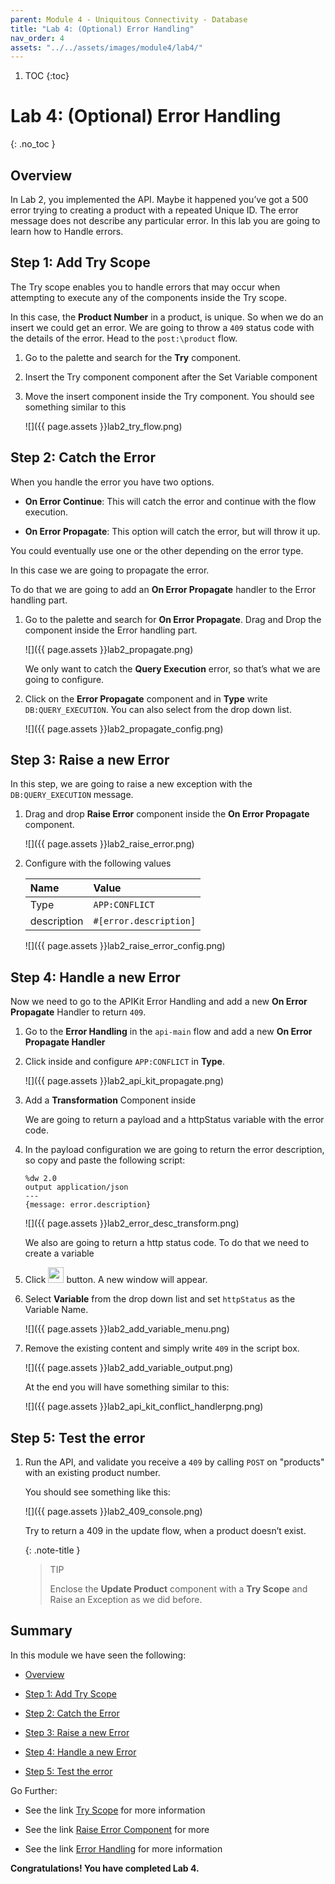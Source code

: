 ```yaml
---
parent: Module 4 - Uniquitous Connectivity - Database
title: "Lab 4: (Optional) Error Handling"
nav_order: 4
assets: "../../assets/images/module4/lab4/"
---
```

1. TOC
{:toc}

# Lab 4: (Optional) Error Handling
{: .no_toc }

## Overview

In Lab 2, you implemented the API. Maybe it happened you’ve got a 500 error trying to creating a product with a repeated Unique ID. The error message does not describe any particular error. In this lab you are going to learn how to Handle errors.

## Step 1: Add Try Scope
The Try scope enables you to handle errors that may occur when attempting to execute any of the components inside the Try scope.

In this case, the **Product Number** in a product, is unique. So when we do an insert we could get an error. We are going to throw a `409` status code with the details of the error. Head to the `post:\product` flow.

1. Go to the palette and search for the **Try** component.

2. Insert the Try component component after the Set Variable component

3. Move the insert component inside the Try component. You should see something similar to this

    ![]({{ page.assets }}lab2_try_flow.png)

## Step 2: Catch the Error
When you handle the error you have two options.

- **On Error Continue**: This will catch the error and continue with the flow execution.

- **On Error Propagate**: This option will catch the error, but will throw it up.

You could eventually use one or the other depending on the error type.

In this case we are going to propagate the error.

To do that we are going to add an **On Error Propagate** handler to the Error handling part.

1. Go to the palette and search for **On Error Propagate**. Drag and Drop the component inside the Error handling part.

    ![]({{ page.assets }}lab2_propagate.png)

    We only want to catch the **Query Execution** error, so that’s what we are going to configure.

2. Click on the **Error Propagate** component and in **Type** write `DB:QUERY_EXECUTION`. You can also select from the drop down list.

    ![]({{ page.assets }}lab2_propagate_config.png)

## Step 3: Raise a new Error
In this step, we are going to raise a new exception with the `DB:QUERY_EXECUTION` message.

1. Drag and drop **Raise Error** component inside the **On Error Propagate** component.

    ![]({{ page.assets }}lab2_raise_error.png)

2. Configure with the following values

    | Name	      | Value                  |
    |:------------|:-----------------------|
    | Type        | `APP:CONFLICT`         |
    | description | `#[error.description]` |

    ![]({{ page.assets }}lab2_raise_error_config.png)

## Step 4: Handle a new Error
Now we need to go to the APIKit Error Handling and add a new **On Error Propagate** Handler to return `409`.

1. Go to the **Error Handling** in the `api-main` flow and add a new **On Error Propagate Handler**

2. Click inside and configure `APP:CONFLICT` in **Type**.

    ![]({{ page.assets }}lab2_api_kit_propagate.png)

3. Add a **Transformation** Component inside

    We are going to return a payload and a httpStatus variable with the error code.

4. In the payload configuration we are going to return the error description, so copy and paste the following script:

    ```
    %dw 2.0
    output application/json
    ---
    {message: error.description}
    ```

    ![]({{ page.assets }}lab2_error_desc_transform.png)

    We also are going to return a http status code. To do that we need to create a variable

5. Click <img src="{{ page.assets }}lab2_add_target.png" width="25px"> button. A new window will appear.

6. Select **Variable** from the drop down list and set `httpStatus` as the Variable Name.

    ![]({{ page.assets }}lab2_add_variable_menu.png)

7. Remove the existing content and simply write `409` in the script box.

    ![]({{ page.assets }}lab2_add_variable_output.png)

    At the end you will have something similar to this:

    ![]({{ page.assets }}lab2_api_kit_conflict_handlerpng.png)

## Step 5: Test the error
1. Run the API, and validate you receive a `409` by calling `POST` on "products" with an existing product number.

    You should see something like this:  

    ![]({{ page.assets }}lab2_409_console.png)

    Try to return a 409 in the update flow, when a product doesn’t exist.

    {: .note-title }
    > TIP
    >
    > Enclose the **Update Product** component with a **Try Scope** and Raise an Exception as we did before.

## Summary

In this module we have seen the following:

- [Overview](#overview)

- [Step 1: Add Try Scope](#step-1-add-try-scope)

- [Step 2: Catch the Error](#step-2-catch-the-error)

- [Step 3: Raise a new Error](#step-3-raise-a-new-error)

- [Step 4: Handle a new Error](#step-4-handle-a-new-error)

- [Step 5: Test the error](#step-5-test-the-error)

Go Further:

- See the link [Try Scope](https://docs.mulesoft.com/mule-runtime/latest/try-scope-concept) for more information

- See the link [Raise Error Component](https://docs.mulesoft.com/mule-runtime/latest/raise-error-component-reference) for more

- See the link [Error Handling](https://docs.mulesoft.com/mule-runtime/latest/error-handling) for more information

**Congratulations! You have completed Lab 4.**